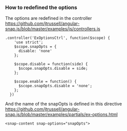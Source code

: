 ### How to redefined the options 


The options are redefined in the controller   
https://github.com/jtrussell/angular-snap.js/blob/master/examples/js/controllers.js
````
.controller('ExOptionsCtrl', function($scope) {
    'use strict';
    $scope.snapOpts = {
      disable: 'none'
    };

    $scope.disable = function(side) {
      $scope.snapOpts.disable = side;
    };

    $scope.enable = function() {
      $scope.snapOpts.disable = 'none';
    };
  })
````

And the name of the snapOpts is defined in this directive    
https://github.com/jtrussell/angular-snap.js/blob/master/examples/partials/ex-options.html
````  
<snap-content snap-options="snapOpts">
```` 